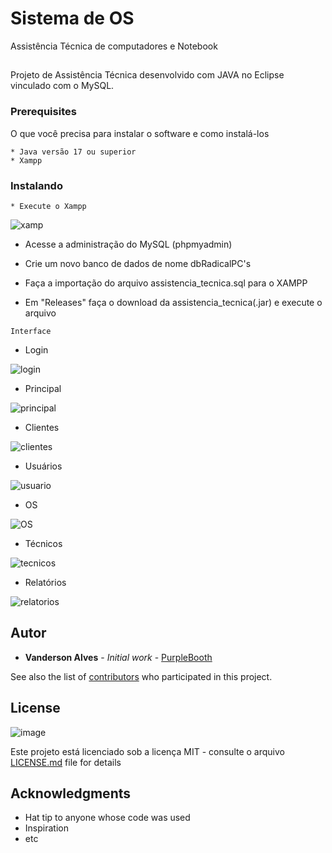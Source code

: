 # Sistema de OS

Assistência Técnica de computadores e Notebook

## 

Projeto de Assistência Técnica desenvolvido com JAVA no Eclipse vinculado com o MySQL.

### Prerequisites

O que você precisa para instalar o software e como instalá-los

```
* Java versão 17 ou superior
* Xampp
```

### Instalando

```
* Execute o Xampp
```
![xamp](https://github.com/Vansk1/OSPCS/assets/95319503/ec0edd4f-afde-40c5-9413-00a35c586d91)

* Acesse a administração do MySQL (phpmyadmin)
  
* Crie um novo banco de dados de nome dbRadicalPC's
  
* Faça a importação do arquivo assistencia_tecnica.sql para o XAMPP

* Em "Releases" faça o download da assistencia_tecnica(.jar) e execute o arquivo


```
Interface
```

* Login

![login](https://github.com/Vansk1/OSPCS/assets/95319503/c0c3a93d-9fd2-489f-b4fb-2315aaf023b5)


* Principal

![principal](https://github.com/Vansk1/OSPCS/assets/95319503/7d9c8261-65b9-42a4-875a-48f3237db099)

* Clientes

![clientes](https://github.com/Vansk1/OSPCS/assets/95319503/88b2d21f-4edf-44ea-8ff1-168f6a21f7f4)

* Usuários
  
![usuario](https://github.com/Vansk1/OSPCS/assets/95319503/52ebf528-cb69-4f7c-8d56-19184e979256)

* OS
  
![OS](https://github.com/Vansk1/OSPCS/assets/95319503/9eecbb58-d69e-4977-83c4-d29935a5843e)

* Técnicos
  
![tecnicos](https://github.com/Vansk1/OSPCS/assets/95319503/43279c73-356e-44db-b444-2ef3a6f6cdad)

* Relatórios
  
![relatorios](https://github.com/Vansk1/OSPCS/assets/95319503/fa3f02e4-2812-4132-b0f2-b517390a1a12)
 

## Autor

* **Vanderson Alves** - *Initial work* - [PurpleBooth](https://github.com/PurpleBooth)

See also the list of [contributors](https://github.com/your/project/contributors) who participated in this project.

## License

![image](https://github.com/Vansk1/OSPCS/assets/95319503/4618b430-4d2c-4217-a93e-85baa7202625)


Este projeto está licenciado sob a licença MIT - consulte o arquivo [LICENSE.md](LICENSE.md) file for details

## Acknowledgments

* Hat tip to anyone whose code was used
* Inspiration
* etc
